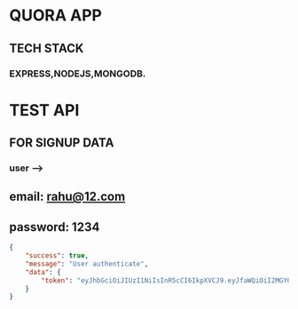 # QUORA APP

## TECH STACK 

### EXPRESS,NODEJS,MONGODB.

# TEST API 
## FOR SIGNUP DATA

### user -->
## email: rahu@12.com
## password: 1234


```json
{
    "success": true,
    "message": "User authenticate",
    "data": {
        "token": "eyJhbGciOiJIUzI1NiIsInR5cCI6IkpXVCJ9.eyJfaWQiOiI2MGY0YjI2NzgyMzUyMTE0OGM3NmUzNjAiLCJlbWFpbCI6InJhaHVAMTIuY29tIiwibmFtZSI6InJhaHVsIiwicGFzc3dvcmQiOiIkMmIkMTAkYUllbThiSVJhY3NrTjVFSjY4VmJ3TzB4NlZNWE9YQkJEcEdkeFAuTHpLTkZLQXE4cDZJTk8iLCJfX3YiOjAsImlhdCI6MTYyNjY1NjE4OCwiZXhwIjoxNjI2NjU5Nzg4fQ.BhG7pDraC8GDV447y4hsRNbsWBGCpyyGSIq90TWpxGw"
    }
}

```